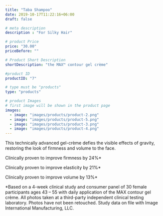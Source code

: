 ```yaml
---
title: "Taba Shampoo"
date: 2019-10-17T11:22:16+06:00
draft: false

# meta description
description : "For Silky Hair"

# product Price
price: "30.00"
priceBefore: ""

# Product Short Description
shortDescription: "the MAX™ contour gel crème"

#product ID
productID: "7"

# type must be "products"
type: "products"

# product Images
# first image will be shown in the product page
images:
  - image: "images/products/product-2.png"
  - image: "images/products/product-5.png"
  - image: "images/products/product-3.png"
  - image: "images/products/product-4.png"
---
```


This technically advanced gel-crème defies the visible effects of gravity, restoring the look of firmness and volume to the face.

Clinically proven to improve firmness by 24%*

Clinically proven to improve elasticity by 21%*

Clinically proven to improve volume by 13%*

*Based on a 4-week clinical study and consumer panel of 30 female participants ages 43 – 55 with daily application of the MAX contour gel crème. All photos taken at a third-party independent clinical testing laboratory. Photos have not been retouched. Study data on file with Image International Manufacturing, LLC.
